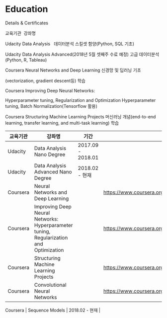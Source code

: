 # Education
Details &amp; Certificates

교육기관  강좌명       

Udacity	  Data Analysis	    데이터분석 스킬셋 함양(Python, SQL 기초)

Udacity	  Data Analysis Advanced(2018년 5월 셋째주 수료 예정)	고급 데이터분석(Python, R, Tableau)

Coursera	Neural Networks and Deep Learning	신경망 및 딥러닝 기초

(vectorization, gradient descent등) 학습

Coursera	Improving Deep Neural Networks: 

Hyperparameter tuning, Regularization and Optimization	Hyperparameter tuning, Batch Normalization(Tensorflow 활용)

Coursera	Structuring Machine Learning Projects	머신러닝 개념(end-to-end learning, transfer learning, and multi-task learning) 학습

교육기관 | 강좌명 | 기간 | 수료여부
------------ | ------------- | ------------- | -------------
Udacity  | Data Analysis Nano Degree| 2017.09 - 2018.01 |
Udacity  | Data Analysis Advanced Nano Degree| 2018.02 - 현재|
Coursera | Neural Networks and Deep Learning  | | https://www.coursera.org/account/accomplishments/certificate/WP4TGRRXWJAY
Coursera | Improving Deep Neural Networks: Hyperparameter tuning, Regularization and Optimization  | | https://www.coursera.org/account/accomplishments/certificate/2MZ7BMHM9ZJT
Coursera | Structuring Machine Learning Projects  | | https://www.coursera.org/account/accomplishments/certificate/ZLEWYA54LMFH
Coursera | Convolutional Neural Networks  | | https://www.coursera.org/account/accomplishments/certificate/52XX9GKK9NSW

Coursera | Sequence Models  | 2018.02 - 현재 |
